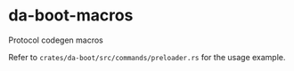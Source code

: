 # da-boot-macros
Protocol codegen macros

Refer to `crates/da-boot/src/commands/preloader.rs` for the usage example.
